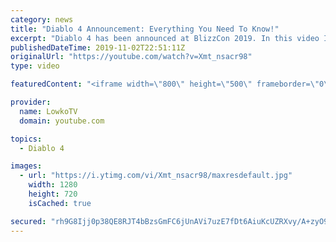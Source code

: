 ```yaml
---
category: news
title: "Diablo 4 Announcement: Everything You Need To Know!"
excerpt: "Diablo 4 has been announced at BlizzCon 2019. In this video I go over everything you need to know about this upcoming Blizzard Entertainment game."
publishedDateTime: 2019-11-02T22:51:11Z
originalUrl: "https://youtube.com/watch?v=Xmt_nsacr98"
type: video

featuredContent: "<iframe width=\"800\" height=\"500\" frameborder=\"0\" src=\"https://www.youtube.com/embed/Xmt_nsacr98\" allow=\"accelerometer; autoplay; encrypted-media; gyroscope; picture-in-picture\" allowfullscreen></iframe>"

provider:
  name: LowkoTV
  domain: youtube.com

topics:
  - Diablo 4

images:
  - url: "https://i.ytimg.com/vi/Xmt_nsacr98/maxresdefault.jpg"
    width: 1280
    height: 720
    isCached: true

secured: "rh9G8Ijj0p38QE8RJT4bBzsGmFC6jUnAVi7uzE7fDt6AiuKcUZRXvy/A+zyO9fverNRB5YwcceRRo5w/tacWyHuM4RLWfGnlt1rKSPwY05izbNjnQbVsFIhYZ06sNBp0r2KDQSbSvfMUp6LJwGiDt1ldul/FmeUKCDKcERn6plBEUNDMCZgLZIPqwKz3+Cnly/7Lew/nDmWgeCRxd9s6PWDT6ZHkhR7WZlBUtASYX3uL7BpQL/WLJWsLZp+iwCJswGxQmQE+rWhRXA3/tgoNM4nmj1Kh4WCgSkgcb3hSKz6BWZ2kyi4/4SurspddmowcvJMoD19WGiNnqdxalr3w4V1OYFSaEyzZm3B4FzOhsjt/j/TXVHDaZQ9a4B0aQWEqee0ZoYHnUtqpLIE3k1bLpx1OJrxisG9+jn7D09hWT0rghxvLtesxjTSNyNtLynkT;4Mxy+0C+2Jk5AuBzxuWFBQ=="
---
```


